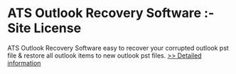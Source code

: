 # ATS Outlook Recovery Software :- Site License
ATS Outlook Recovery Software easy to recover your corrupted outlook pst file & restore all outlook items to new outlook pst files.
[>> Detailed information](https://secure.shareit.com/shareit/product.html?productid=300778911&affiliateid=200057808)